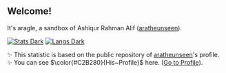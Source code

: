 ## Welcome!


It's aragle, a sandbox of Ashiqur Rahman Alif ([aratheunseen](https://www.github.com/aratheunseen)).

<a href="#">![Stats Dark](https://github-readme-stats.vercel.app/api?username=aratheunseen&show_icons=true&hide=stars&show=reviews,discussions_started,discussions_answered&theme=transparent)</a>
<a href="#">![Langs Dark](https://github-readme-stats.vercel.app/api/top-langs/?username=aratheunseen&theme=transparent&hide_progress=false&layout=donut&langs_count=6&size_weight=0.5&count_weight=0.5&hide=CMake)</a>

✨ This statistic is based on the public repository of [aratheunseen](https://www.github.com/aratheunseen)'s profile.<br>
✨ You can see $\color{#C2B280}{His~Profile}$ here. ([Go to Profile](https://github.com/aratheunseen)).

